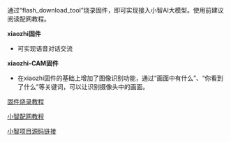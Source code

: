 通过“flash_download_tool”烧录固件，即可实现接入小智AI大模型。使用前建议阅读配网教程。

**xiaozhi固件**

- 可实现语音对话交流

**xiaozhi-CAM固件**

- 在xiaozhi固件的基础上增加了图像识别功能，通过“画面中有什么”、“你看到了什么”等关键词，可以让识别摄像头中的画面。

[固件烧录教程](https://wiki.dfrobot.com.cn/FLASH_Download_Tool_Usage_Tutorial)

[小智配网教程](https://ccnphfhqs21z.feishu.cn/wiki/KGvIwjTQxiTxPCkRbbjcPnsLnMb)

[小智项目源码链接](https://github.com/78/xiaozhi-esp32)